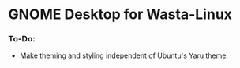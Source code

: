 # GNOME Desktop for Wasta-Linux

### To-Do:
- Make theming and styling independent of Ubuntu's Yaru theme.
